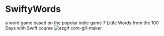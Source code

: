 # SwiftyWords
a word game based on the popular indie game 7 Little Words from the 100 Days with Swift course
![ezgif com-gif-maker](https://user-images.githubusercontent.com/18224357/209895860-a0a21250-2374-4282-8210-923104287b5a.gif)
